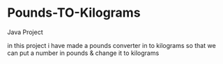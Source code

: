 # Pounds-TO-Kilograms
Java Project

  in this project  i have made a pounds converter in to kilograms so that we can put a number in pounds & change it to kilograms
